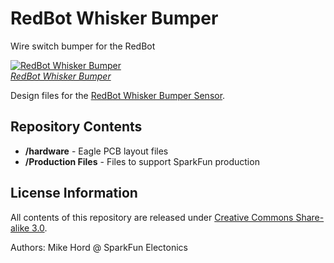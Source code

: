 RedBot Whisker Bumper
==================

Wire switch bumper for the RedBot

[![RedBot Whisker Bumper](https://dlnmh9ip6v2uc.cloudfront.net/images/products/1/1/9/9/9/11999-01_medium.jpg)  
*RedBot Whisker Bumper*](https://www.sparkfun.com/products/11999)

Design files for the [RedBot Whisker Bumper Sensor](https://www.sparkfun.com/products/11999).

Repository Contents
-------------------

* **/hardware** - Eagle PCB layout files
* **/Production Files** - Files to support SparkFun production


License Information
-------------------

All contents of this repository are released under [Creative Commons Share-alike 3.0](http://creativecommons.org/licenses/by-sa/3.0/).

Authors: Mike Hord @ SparkFun Electonics
